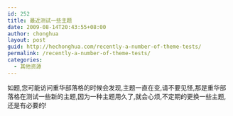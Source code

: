 ```yaml
---
id: 252
title: 最近测试一些主题
date: 2009-08-14T20:43:55+08:00
author: chonghua
layout: post
guid: http://hechonghua.com/recently-a-number-of-theme-tests/
permalink: /recently-a-number-of-theme-tests/
categories:
  - 其他资源
---
```

如题,您可能访问重华部落格的时候会发现,主题一直在变,请不要见怪,那是重华部落格在测试一些新的主题,因为一种主题用久了,就会心烦,不定期的更换一些主题,还是有必要的!